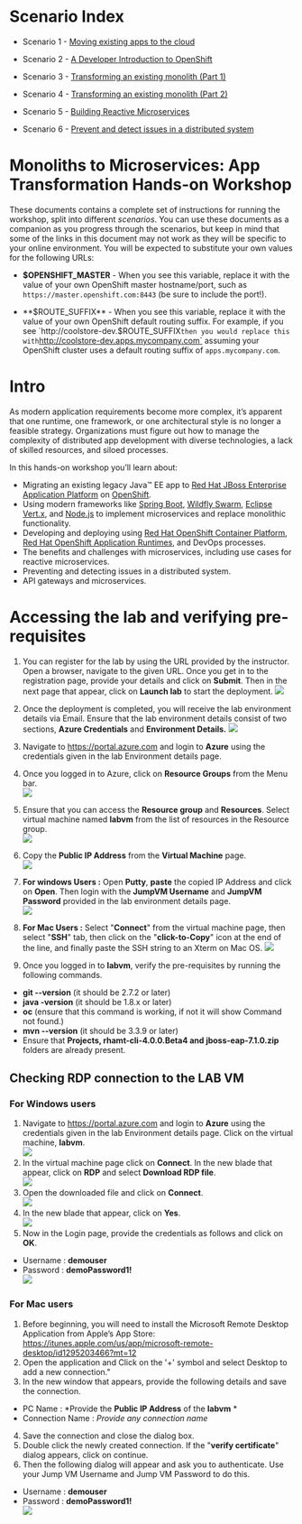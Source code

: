 # Scenario Index

* Scenario 1 - [Moving existing apps to the cloud](01-moving-existing-apps.md)

* Scenario 2 - [A Developer Introduction to OpenShift](02-developer-intro.md)

* Scenario 3 - [Transforming an existing monolith (Part 1)](03-mono-to-micro-part-1.md)

* Scenario 4 - [Transforming an existing monolith (Part 2)](04-mono-to-micro-part-2.md)

* Scenario 5 - [Building Reactive Microservices](05-reactive-microservices.md)

* Scenario 6 - [Prevent and detect issues in a distributed system](06-resilient-apps.md)

# Monoliths to Microservices: App Transformation Hands-on Workshop



 These documents contains a complete set of instructions for running the workshop, split into different _scenarios_. You can use these documents as a companion as you progress through the scenarios, but keep in mind that some of the links in this document may not work as they will be specific to your online environment. You will be expected to substitute your own values for the following URLs:

 * **$OPENSHIFT_MASTER** - When you see this variable, replace it with the value of your own OpenShift master hostname/port, such as `https://master.openshift.com:8443` (be sure to include the port!).

 * **$ROUTE_SUFFIX** - When you see this variable, replace it with the value of your own OpenShift default routing suffix. For example, if you see `http://coolstore-dev.$ROUTE_SUFFIX` then you would replace this with `http://coolstore-dev.apps.mycompany.com` assuming your OpenShift cluster uses a default routing suffix of `apps.mycompany.com`.

# Intro

As modern application requirements become more complex, it’s apparent that one runtime, one
framework, or one architectural style is no longer a feasible strategy. Organizations must figure out how
to manage the complexity of distributed app development with diverse technologies, a lack of skilled
resources, and siloed processes.

In this hands-on workshop you’ll learn about:

* Migrating an existing legacy Java™ EE app to [Red Hat JBoss
Enterprise Application Platform](https://developers.redhat.com/products/eap/overview/) on [OpenShift](https://developers.redhat.com/products/openshift/overview/).
* Using modern frameworks like [Spring Boot](https://projects.spring.io/spring-boot/), [Wildfly Swarm](http://wildfly-swarm.io),
[Eclipse Vert.x](http://vertx.io), and [Node.js](https://nodejs.org) to implement microservices and
replace monolithic functionality.
* Developing and deploying using [Red Hat OpenShift Container
Platform](https://developers.redhat.com/products/openshift/overview/), [Red Hat OpenShift Application Runtimes](https://developers.redhat.com/products/rhoar/overview/), and
DevOps processes.
* The benefits and challenges with microservices, including use
cases for reactive microservices.
* Preventing and detecting issues in a distributed system.
* API gateways and microservices.

# Accessing the lab and verifying pre-requisites

1. You can register for the lab by using the URL provided by the instructor. Open a browser, navigate to the given URL. Once you get in to the registration page, provide your details and click on **Submit**. Then in the next page that appear, click on **Launch lab** to start the deployment. 
<kbd>![](Images/register.jpg)</kbd>
2. Once the deployment is completed, you will receive the lab environment details via Email. Ensure that the lab environment details consist of two sections, **Azure Credentials** and **Environment Details.**
<kbd>![](Images/lab-details.jpg)</kbd>
3. Navigate to https://portal.azure.com and login to **Azure** using the credentials given in the lab Environment details page.
4. Once you logged in to Azure, click on **Resource Groups** from the Menu bar. </br>
<kbd>![](Images/rg.jpg)</kbd>
5. Ensure that you can access the **Resource group** and **Resources**. Select virtual machine named **labvm** from the list of resources in the Resource group.</br>
<kbd>![](Images/labvm.jpg)</kbd>
6. Copy the **Public IP Address** from the **Virtual Machine** page.</br>
<kbd>![](Images/copyip.jpg)</kbd>
7. **For windows Users :** Open **Putty**, **paste** the copied IP Address and click on **Open**. Then login with the **JumpVM Username** and **JumpVM Password** provided in the lab environment details page.</br>
<kbd>![](Images/putty.jpg)</kbd>
8. **For Mac Users :** Select "**Connect**" from the virtual machine page, then select "**SSH**" tab, then click on the "**click-to-Copy**" icon at the end of the line, and finally paste the SSH string to an Xterm on Mac OS.
<kbd>![](Images/macssh.jpg)</kbd>


8. Once you logged in to **labvm**, verify the pre-requisites by running the following commands.
  *	**git --version** (it should be 2.7.2 or later)
  *	**java -version** (it should be 1.8.x or later)
  *	**oc** (ensure that this command is working, if not it will show Command not found.)
  *	**mvn --version** (it should be 3.3.9 or later)
  * Ensure that **Projects, rhamt-cli-4.0.0.Beta4 and jboss-eap-7.1.0.zip** folders are already present.


## Checking RDP connection to the LAB VM
### For Windows users
1. Navigate to https://portal.azure.com and login to **Azure** using the credentials given in the lab Environment details page. Click on the virtual machine, **labvm**.</br>
<kbd>![](Images/labvm.jpg)</kbd>
2. In the virtual machine page click on **Connect**. In the new blade that appear, click on **RDP** and select **Download RDP file**.</br>
<kbd>![](Images/rdp.jpg)</kbd>
3. Open the downloaded file and click on **Connect**.</br>
<kbd>![](Images/rdp1.jpg)</kbd>
4. In the new blade that appear, click on **Yes**.</br>
<kbd>![](Images/rdp2.jpg)</kbd>
5. Now in the Login page, provide the credentials as follows and click on **OK**.
* Username : **demouser**
* Password : **demoPassword1!**</br>
<kbd>![](Images/xvnc.jpg)</kbd>

### For Mac users 
1. Before beginning, you will need to install the Microsoft Remote Desktop Application from Apple’s App Store:  https://itunes.apple.com/us/app/microsoft-remote-desktop/id1295203466?mt=12
2. Open the application and Click on the '+' symbol and select Desktop to add a new connection."
3. In the new window that appears, provide the following details and save the connection.
  * PC Name : *Provide the **Public IP Address** of the **labvm** *
  * Connection Name : *Provide any connection name*
4.	Save the connection and close the dialog box.
5. Double click the newly created connection. If the "**verify certificate**" dialog appears, click on continue.
6. Then the following dialog will appear and ask you to authenticate.  Use your Jump VM Username and Jump VM Password to do this.</br>
* Username : **demouser**
* Password : **demoPassword1!**</br>
 <kbd>![](Images/xvnc.jpg)</kbd>
 


